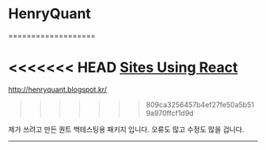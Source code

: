 # HenryQuant
===================

<<<<<<< HEAD
[Sites Using React](http://henryquant.blogspot.kr/)
=======
http://henryquant.blogspot.kr/
>>>>>>> 809ca3256457b4ef27fe50a5b519a970ffcf1d9d

제가 쓰려고 만든
퀀트 백테스팅용 패키지 입니다. 
오류도 많고 수정도 많을 겁니다.

----------

